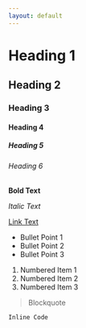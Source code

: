 ```yaml
---
layout: default
---
```


# Heading 1

## Heading 2

### Heading 3

#### Heading 4

##### Heading 5

###### Heading 6

**Bold Text**

_Italic Text_

[Link Text](https://github.com)

- Bullet Point 1
- Bullet Point 2
- Bullet Point 3

1. Numbered Item 1
2. Numbered Item 2
3. Numbered Item 3

> Blockquote

`Inline Code`
